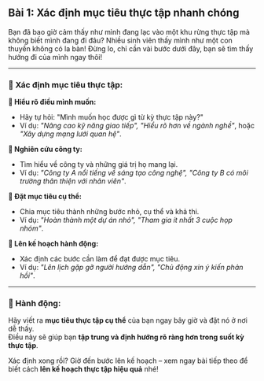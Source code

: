 ## Bài 1: Xác định mục tiêu thực tập nhanh chóng  

Bạn đã bao giờ cảm thấy như mình đang lạc vào một khu rừng thực tập mà không biết mình đang đi đâu? Nhiều sinh viên thấy mình như một con thuyền không có la bàn! Đừng lo, chỉ cần vài bước dưới đây, bạn sẽ tìm thấy hướng đi của mình ngay thôi!

---

### 📌 Xác định mục tiêu thực tập:

**🔹 Hiểu rõ điều mình muốn:**  
- Hãy tự hỏi: "Mình muốn học được gì từ kỳ thực tập này?"  
- Ví dụ: *"Nâng cao kỹ năng giao tiếp", "Hiểu rõ hơn về ngành nghề"*, hoặc *"Xây dựng mạng lưới quan hệ"*.

**🔹 Nghiên cứu công ty:**  
- Tìm hiểu về công ty và những giá trị họ mang lại.  
- Ví dụ: *"Công ty A nổi tiếng về sáng tạo công nghệ", "Công ty B có môi trường thân thiện với nhân viên"*.

**🔹 Đặt mục tiêu cụ thể:**  
- Chia mục tiêu thành những bước nhỏ, cụ thể và khả thi.  
- Ví dụ: *"Hoàn thành một dự án nhỏ", "Tham gia ít nhất 3 cuộc họp nhóm"*.  

**🔹 Lên kế hoạch hành động:**  
- Xác định các bước cần làm để đạt được mục tiêu.  
- Ví dụ: *"Lên lịch gặp gỡ người hướng dẫn", "Chủ động xin ý kiến phản hồi"*.  

---

### 🚀 Hành động:

Hãy viết ra **mục tiêu thực tập cụ thể** của bạn ngay bây giờ và đặt nó ở nơi dễ thấy.  
Điều này sẽ giúp bạn **tập trung và định hướng rõ ràng hơn trong suốt kỳ thực tập**.

Xác định xong rồi? Giờ đến bước lên kế hoạch – xem ngay bài tiếp theo để biết cách **lên kế hoạch thực tập hiệu quả** nhé!